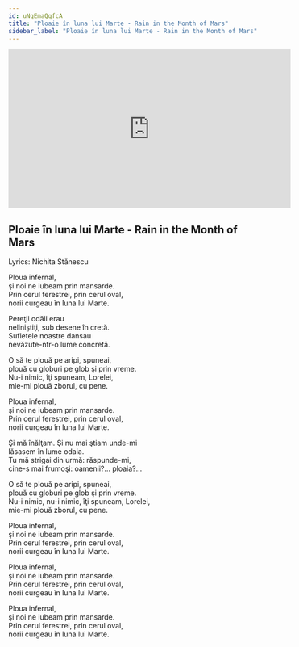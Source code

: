 ```yaml
---
id: uNqEmaQqfcA
title: "Ploaie în luna lui Marte - Rain in the Month of Mars"
sidebar_label: "Ploaie în luna lui Marte - Rain in the Month of Mars"
---
```


<div class="video-float-container">
  <iframe
    width="560"
    height="315"
    src="https://www.youtube.com/embed/uNqEmaQqfcA"
    title="YouTube video player"
    frameborder="0"
    allow="accelerometer; autoplay; clipboard-write; encrypted-media; gyroscope; picture-in-picture; web-share"
    referrerpolicy="strict-origin-when-cross-origin"
    allowfullscreen
  ></iframe>
</div>

## Ploaie în luna lui Marte - Rain in the Month of Mars

Lyrics: Nichita Stănescu

Ploua infernal,  
şi noi ne iubeam prin mansarde.  
Prin cerul ferestrei, prin cerul oval,  
norii curgeau în luna lui Marte.  
   
Pereţii odăii erau  
neliniştiţi, sub desene în cretă.  
Sufletele noastre dansau  
nevăzute-ntr-o lume concretă.  
   
O să te plouă pe aripi, spuneai,  
plouă cu globuri pe glob şi prin vreme.  
Nu-i nimic, îţi spuneam, Lorelei,  
mie-mi plouă zborul, cu pene.  
   
Ploua infernal,  
şi noi ne iubeam prin mansarde.  
Prin cerul ferestrei, prin cerul oval,  
norii curgeau în luna lui Marte.  
   
Şi mă înălţam. Şi nu mai ştiam unde-mi  
lăsasem în lume odaia.  
Tu mă strigai din urmă: răspunde-mi,  
cine-s mai frumoşi: oamenii?... ploaia?...  
   
O să te plouă pe aripi, spuneai,  
plouă cu globuri pe glob şi prin vreme.  
Nu-i nimic, nu-i nimic, îţi spuneam, Lorelei,  
mie-mi plouă zborul, cu pene.  
   
Ploua infernal,  
şi noi ne iubeam prin mansarde.  
Prin cerul ferestrei, prin cerul oval,  
norii curgeau în luna lui Marte.

Ploua infernal,  
şi noi ne iubeam prin mansarde.  
Prin cerul ferestrei, prin cerul oval,  
norii curgeau în luna lui Marte.

Ploua infernal,  
şi noi ne iubeam prin mansarde.  
Prin cerul ferestrei, prin cerul oval,  
norii curgeau în luna lui Marte.
